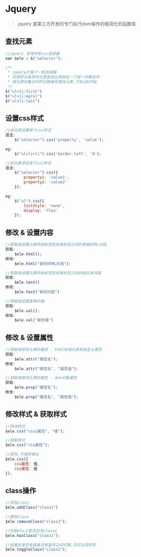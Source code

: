 # Jquery

> jquery 是第三方开发的专门执行dom操作的极简化的函数库

## 查找元素

```javascript
//jquery 支持所有css选择器
var $ele = $("selector");

/**
 * jquery扩展了一些选择器
 * 先把符合条件的元素查询出来放在一个统一的集合中
 * 按元素在集合中的位移编号查找元素,下标从0开始
 */
$("ul>li:first")
$("ul>li:eq(n)")
$("ul>li:last")
```

## 设置css样式

```javascript
//给元素设置单个css样式
语法:
    $("selector").css('property', 'value');

eg:
    $("ul>li+li").css('border-left', '0');

//给元素添加多个css样式
语法:
    $("selector").css({
        property1: 'value1',
        property2: 'value2'
    });

eg:
    $("ul").css({
        listStyle: 'none',
        display: 'flex'
    });
```
## 修改 & 设置内容

```javascript
//获取或设置元素开始标签到结束标签之间的原始HTML片段
获取:
    $ele.html();
修改:
    $ele.html("新的HTML片段");

//获取或设置元素开始标签到结束标签之间的纯文本内容
获取:
    $ele.text()
修改:
    $ele.text("新的内容")

//获取或设置表单的值:
获取:
    $ele.val();
修改:
    $ele.val("新的值")
```
## 修改 & 设置属性

```javascript
//获取或修改元素的属性 - html标准元素和自定义属性
获取:
    $ele.attr("属性名");
修改:
    $ele.attr("属性名", "属性值");

//获取或修改元素的属性 - dom对象属性
获取:
    $ele.prop("属性名");
修改:
    $ele.prop("属性名", "属性值");
```

## 修改样式 & 获取样式

```javascript
//修改样式
$ele.css("csss属性", "值");

//获取样式
$ele.css("css属性");

//简写,不用拼单位
$ele.css({
    css属性: 值,
    css属性: 值
});
```

## class操作

```javascript
//添加class
$ele.addClass("class1")

//移除class
$ele.removeClass("class1");

//判断ele上是否包含class1
$ele.hasClass("class1");

//如果总是在有或者没有条件之间切换,则可以这样写
$ele.toggleClass("class1");
```


